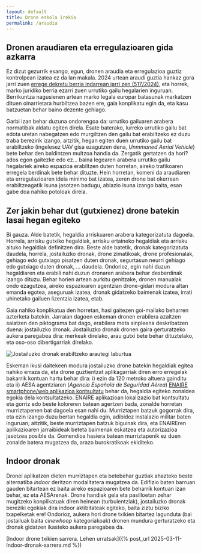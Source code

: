 ```yaml
---
layout: default
title: Drone eskola irekia
permalink: /araudia
---
```


<h2 class="project-tagline"> Dronen araudiaren eta erregulazioaren gida azkarra</h2>

Ez dizut gezurrik esango, egun, dronen araudia eta erregulazioa guztiz kontrolpean izatea ez da lan makala. 2024 urtean araudi guztia hankaz gora jarri zuen <a href="https://www.boe.es/diario_boe/txt.php?id=BOE-A-2024-11377" target="_blank"> errege dekretu berria indarrean jarri zen (517/2024)</a>, eta horrek,
marko juridiko berria ezarri zuen urrutiko gailu hegalarien inguruan. Berrikuntza nagusienen artean marko legala europar batasunak markatzen dituen oinarrietara hurbiltzea bazen ere, gaia konplikatu egin da, eta kasu batzuetan behar baino dezente gehiago.

Garbi izan behar duzuna ondorengoa da: urrutiko gailuaren arabera normatibak aldatu egiten direla. Esate baterako, lurreko urrutiko gailu bat edota uretan nabegatzen edo murgiltzen den gailu bat erabiltzeko ez duzu traba berezirik izango, aitzitik, hegan egiten duen urrutiko gailu bat erabiltzeko (ingelesez UAV gisa ezagutzen dena, <i>Unmmaned Aerial Vehicle</i>) bete behar den baldintzen multzoa handia da. Zergatik gertatzen da hori? ados egon gaitezke edo ez... baina legearen arabera urrutiko gailu hegalariek aireko espazioa erabiltzen duten horretan, aireko trafikoaren erregela berdinak bete behar dituzte. Hein horretan, komeni da araudiaren eta erregulazioaren ideia minimo bat izatea, zeren drone bat okerrean erabiltzeagatik isuna jasotzen badugu, abiazio isuna izango baita, esan gabe doa nahiko potoloak direla.

<h2 class="project-tagline"> Zer jakin behar dut (gutxienez) drone batekin lasai hegan egiteko</h2>

Bi gauza. Alde batetik, hegaldia arriskuaren arabera kategorizatuta dagoela. Horrela, arrisku gutxiko hegaldiak, arrisku ertaineko hegaldiak eta arrisku altuko hegaldiak definitzen dira. Beste alde batetik, dronak kategorizatuta daudela, horrela, jostailuzko dronak, drone zimatikoak, drone profesionalak, gehiago edo gutxiago pisatzen duten dronak, segurtasun neurri gehiago edo gutxiago duten dronak, ... daudela. Ondorioz, egin nahi duzun hegaldiaren eta erabili nahi duzun dronaren arabera behar desberdinak izango dituzu. Behar horien artean aurkitu genitzake, dronen manualak ondo ezagutzea, aireko espazioaren agentzian drone-gidari modura altan emanda egotea, aseguruak izatea, dronak gidatzeko baimenak izatea, irrati uhinetako gailuen lizentzia izatea, etab.

Gaia nahiko konplikatua den horretan, hasi gaitezen goi-mailako beharren azterketa batekin. Jarraian dagoen eskeman dronen erabilera azaltzen saiatzen den piktograma bat dago, erabilera mota sinpleena deskribatzen duena: jostailuzko dronak. Jostailuzko dronak dronen gaira gerturatzeko aukera paregabea dira: merkeak direlako, arau gutxi bete behar dituztelako, eta oso-oso dibertigarriak direlako.

<img class="xournal-image" src="{{ site.baseurl }}/assets/img/arauak/piktograma_araudia_erregulazioa.png-1.png" alt="Jostailuzko dronak erabiltzeko arautegi laburtua" />

Eskeman ikusi daitekeen modura jostailuzko drone batekin hegaldiak egitea nahiko erraza da, eta drone guztientzat aplikagarriak diren erro erregelak bakarrik kontuan hartu behar dira: i) ezin da 120 metroko altuera gainditu eta ii) AESA agentziaren (<i>Agencia Española de Seguridad Aérea</i>) <a href="https://drones.enaire.es/" target="blank">ENAIRE smartphone/web aplikazioa kontsultatu</a> behar da, hegaldia egiteko zonaldea egokia dela kontsultatzeko. ENAIRE aplikazioan lokalizazio bat kontsultatu eta gorriz edo beste koloreren batean agertzen bada, zonalde horretan murriztapenen bat dagoela esan nahi du. Murriztapen batzuk gogorrak dira, eta ezin izango duzu bertan hegaldia egin, adibidez instalazio militar baten inguruan; aitzitik, beste murriztapen batzuk biguinak dira, eta ENAIREren aplikazioaren jarraibideak beteta baimenak eskatzea eta autorizazioa jasotzea posible da. Gomendioa hasiera batean murriztapenik ez duen zonalde batera mugatzea da, arazo burokratikoak ekiditeko.

<h2 class="project-tagline">Indoor dronak</h2>

Dronei aplikatzen dieten murriztapen eta betebehar guztiak ahazteko beste alternatiba <i>indoor</i> deritzon modalitatera mugatzea da. Edifizio baten barruan gauden bitartean ez baita aireko espazioaren bete beharrik kontuan izan behar, ez eta AESArenak. Drone handiak gela eta pasilloetan zehar mugitzeko konplikatuak diren heinean (turbulentziak), jostailuzko dronak bereziki egokiak dira indoor aktibitateak egiteko, baita ziztu biziko txapelketak ere! Ondorioz, aukera hori drone txikien bitartez lagunduta (bai jostailuak baita <i>cinewhoop</i> kategoriakoak) dronen mundura gerturatzeko eta dronak gidatzen ikasteko aukera paregabea da.


[Indoor drone txikien sarrera. Lehen urratsak]({% post_url 2025-03-11-Indoor-dronak-sarrera.md %})









